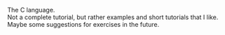 The C language.  
Not a complete tutorial, but rather examples and short tutorials that I like.  
Maybe some suggestions for exercises in the future.  
